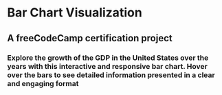 # Bar Chart Visualization

## A freeCodeCamp certification project

### Explore the growth of the GDP in the United States over the years with this interactive and responsive bar chart. Hover over the bars to see detailed information presented in a clear and engaging format
